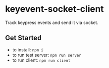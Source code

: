 # keyevent-socket-client
Track keypress events and send it via socket.
## Get Started
* to install: `npm i`
* to run test server: `npm run server`
* to run client: `npm run client`
